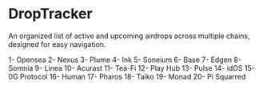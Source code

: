 # DropTracker
An organized list of active and upcoming airdrops across multiple chains, designed for easy navigation.

1- Opensea
2- Nexus
3- Plume
4- Ink
5- Soneium
6- Base
7- Edgen 
8- Somnia
9- Linea
10- Acurast
11- Tea-Fi
12- Play Hub
13- Pulse
14- idOS
15- 0G Protocol
16- Human
17- Pharos
18- Taiko
19- Monad
20- Pi Squarred
